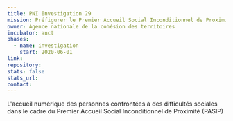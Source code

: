 ```yaml
---
title: PNI Investigation 29
mission: Préfigurer le Premier Accueil Social Inconditionnel de Proximité
owner: Agence nationale de la cohésion des territoires
incubator: anct
phases:
  - name: investigation
    start: 2020-06-01
link: 
repository: 
stats: false
stats_url: 
contact:
---
```

<p>L'accueil numérique des personnes confrontées à des difficultés sociales dans le cadre du Premier Accueil Social Inconditionnel de Proximité (PASIP)</p>
